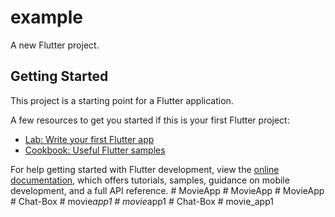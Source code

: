 # example

A new Flutter project.

## Getting Started

This project is a starting point for a Flutter application.

A few resources to get you started if this is your first Flutter project:

- [Lab: Write your first Flutter app](https://docs.flutter.dev/get-started/codelab)
- [Cookbook: Useful Flutter samples](https://docs.flutter.dev/cookbook)

For help getting started with Flutter development, view the
[online documentation](https://docs.flutter.dev/), which offers tutorials,
samples, guidance on mobile development, and a full API reference.
#   M o v i e A p p  
 #   M o v i e A p p  
 #   M o v i e A p p  
 #   C h a t - B o x  
 #   m o v i e _ a p p 1  
 #   m o v i e _ a p p 1  
 #   C h a t - B o x  
 #   m o v i e _ a p p 1  
 